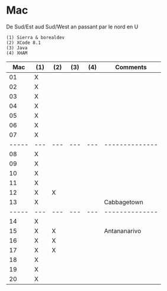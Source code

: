 # Mac

De Sud/Est aud Sud/West an passant par le nord en U

```
(1) Sierra & borealdev
(2) XCode 8.1
(3) Java
(4) XHAM
```

| Mac |(1)|(2)|(3)|(4)|  Comments    |
|-----|---|---|---|---|--------------|  
|  01 | X |   |   |   |              |    
|  02 | X |   |   |   |              |    
|  03 | X |   |   |   |              |    
|  04 | X |   |   |   |              |    
|  05 | X |   |   |   |              |    
|  06 | X |   |   |   |              |    
|  07 | X |   |   |   |              |    
|-----|---|---|---|---|--------------|    
|  08 | X |   |   |   |              |    
|  09 | X |   |   |   |              |    
|  10 | X |   |   |   |              |    
|  11 | X |   |   |   |              |    
|  12 | X | X |   |   |              |    
|  13 | X |   |   |   | Cabbagetown  |    
|-----|---|---|---|---|--------------|    
|  14 | X |   |   |   |              |    
|  15 | X | X |   |   | Antananarivo |    
|  16 | X | X |   |   |              |    
|  17 | X | X |   |   |              |    
|  18 | X |   |   |   |              |    
|  19 | X |   |   |   |              |    
|  20 | X |   |   |   |              |    


